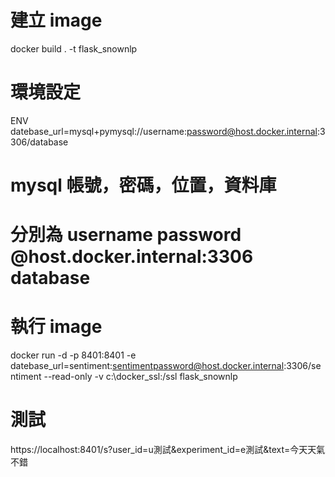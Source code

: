 # 建立 image
docker build . -t flask_snownlp

# 環境設定
ENV datebase_url=mysql+pymysql://username:password@host.docker.internal:3306/database

# mysql 帳號，密碼，位置，資料庫
# 分別為 username password @host.docker.internal:3306 database

# 執行 image

docker run -d -p 8401:8401 -e datebase_url=sentiment:sentimentpassword@host.docker.internal:3306/sentiment --read-only -v c:\docker_ssl:/ssl flask_snownlp

# 測試
https://localhost:8401/s?user_id=u測試&experiment_id=e測試&text=今天天氣不錯

